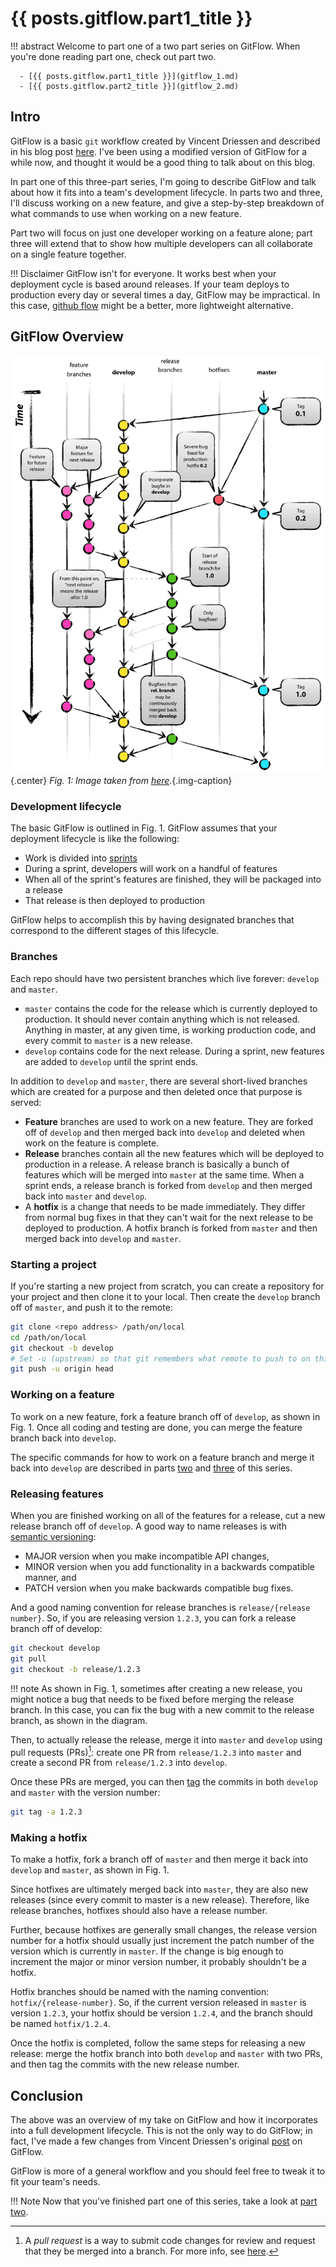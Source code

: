 # {{ posts.gitflow.part1_title }}

!!! abstract
    Welcome to part one of a two part series on GitFlow. When you're done reading
    part one, check out part two.

      - [{{ posts.gitflow.part1_title }}](gitflow_1.md)
      - [{{ posts.gitflow.part2_title }}](gitflow_2.md)

## Intro

GitFlow is a basic `git` workflow created by Vincent Driessen and described in
his blog post [here](https://nvie.com/posts/a-successful-git-branching-model).
I've been using a modified version of GitFlow for a while now, and thought it
would be a good thing to talk about on this blog.

In part one of this three-part series, I'm going to describe GitFlow and talk
about how it fits into a team's development lifecycle. In parts two and three,
I'll discuss working on a new feature, and give a step-by-step breakdown of what
commands to use when working on a new feature.

Part two will focus on just one developer working on a feature alone; part
three will extend that to show how multiple developers can all collaborate on a
single feature together.

!!! Disclaimer
    GitFlow isn't for everyone. It works best when your deployment cycle is
    based around releases. If your team deploys to production every day or
    several times a day, GitFlow may be impractical. In this case, [github
    flow](https://githubflow.github.io/) might be a better, more lightweight
    alternative.

## GitFlow Overview

![zoomify](img/gitflow.png){.center} *Fig. 1: Image taken from [here](https://nvie.com/posts/a-successful-git-branching-model).*{.img-caption}
<br>

### Development lifecycle

The basic GitFlow is outlined in Fig. 1. GitFlow assumes that your deployment
lifecycle is like the following:

  * Work is divided into [sprints](https://www.atlassian.com/agile/scrum/sprints) 
  * During a sprint, developers will work on a handful of features
  * When all of the sprint's features are finished, they will be packaged into a
    release
  * That release is then deployed to production

GitFlow helps to accomplish this by having designated branches that correspond
to the different stages of this lifecycle.

### Branches

Each repo should have two persistent branches which live forever: `develop` and
`master`. 

  * `master` contains the code for the release which is currently deployed
     to production. It should never contain anything which is not released.
     Anything in master, at any given time, is working production code, and
     every commit to `master` is a new release.
  * `develop` contains code for the next release. During a sprint, new features
     are added to `develop` until the sprint ends.

In addition to `develop` and `master`, there are several short-lived branches
which are created for a purpose and then deleted once that purpose is served:

  * **Feature** branches are used to work on a new feature. They are forked off
    of `develop` and then merged back into `develop` and deleted when work on
    the feature is complete.
  * **Release** branches contain all the new features which will be deployed to
    production in a release. A release branch is basically a bunch of features
    which will be merged into `master` at the same time. When a sprint ends, a
    release branch is forked from `develop` and then merged back into `master`
    and `develop`.
  * A **hotfix** is a change that needs to be made immediately. They differ from
    normal bug fixes in that they can't wait for the next release to be deployed
    to production. A hotfix branch is forked from `master` and then merged back
    into `develop` and `master`.

### Starting a project

If you're starting a new project from scratch, you can create a repository for
your project and then clone it to your local. Then create the `develop` branch
off of `master`, and push it to the remote:

``` bash
git clone <repo address> /path/on/local
cd /path/on/local
git checkout -b develop
# Set -u (upstream) so that git remembers what remote to push to on this branch
git push -u origin head
```

### Working on a feature

To work on a new feature, fork a feature branch off of `develop`, as shown in
Fig. 1. Once all coding and testing are done, you can merge the feature branch
back into `develop`.

The specific commands for how to work on a feature branch and merge it back into
`develop` are described in parts [two](gitflow_2.md) and [three](gitflow_3.md)
of this series.

### Releasing features

When you are finished working on all of the features for a release, cut a new
release branch off of `develop`. A good way to name releases is with [semantic
versioning](https://semver.org/):

  * MAJOR version when you make incompatible API changes,
  * MINOR version when you add functionality in a backwards compatible manner, and
  * PATCH version when you make backwards compatible bug fixes.

And a good naming convention for release branches is `release/{release number}`.
So, if you are releasing version `1.2.3`, you can fork a release branch off of
develop:

```sh
git checkout develop
git pull
git checkout -b release/1.2.3
```

!!! note
    As shown in Fig. 1, sometimes after creating a new release, you might notice a
    bug that needs to be fixed before merging the release branch. In this case, you
    can fix the bug with a new commit to the release branch, as shown in the
    diagram.

Then, to actually release the release, merge it into `master` and `develop`
using pull requests (PRs)[^1]: create one PR from `release/1.2.3` into `master`
and create a second PR from `release/1.2.3` into `develop`.

[^1]: A *pull request* is a way to submit code changes for review and request
  that they be merged into a branch. For more info, see
  [here](https://help.github.com/en/github/collaborating-with-issues-and-pull-requests/about-pull-requests).

Once these PRs are merged, you can then
[tag](https://git-scm.com/book/en/v2/Git-Basics-Tagging) the commits in both
`develop` and `master` with the version number:

```sh
git tag -a 1.2.3
```

### Making a hotfix

To make a hotfix, fork a branch off of `master` and then merge it back into
`develop` and `master`, as shown in Fig. 1. 

Since hotfixes are ultimately merged back into `master`, they are also new
releases (since every commit to master is a new release). Therefore, like
release branches, hotfixes should also have a release number. 

Further, because hotfixes are generally small changes, the release version
number for a hotfix should usually just increment the patch number of the
version which is currently in `master`. If the change is big enough to increment
the major or minor version number, it probably shouldn't be a hotfix.

Hotfix branches should be named with the naming convention:
`hotfix/{release-number}`. So, if the current version released in `master` is
version `1.2.3`, your hotfix should be version `1.2.4`, and the branch should be
named `hotfix/1.2.4`.

Once the hotfix is completed, follow the same steps for releasing a new release:
merge the hotfix branch into both `develop` and `master` with two PRs, and then
tag the commits with the new release number.

## Conclusion

The above was an overview of my take on GitFlow and how it incorporates into a
full development lifecycle. This is not the only way to do GitFlow; in fact,
I've made a few changes from Vincent Driessen's original
[post](https://nvie.com/posts/a-successful-git-branching-model) on GitFlow.

GitFlow is more of a general workflow and you should feel free to tweak it to
fit your team's needs.

!!! Note
    Now that you've finished part one of this series, take a look at [part
    two](gitflow_2.md).
